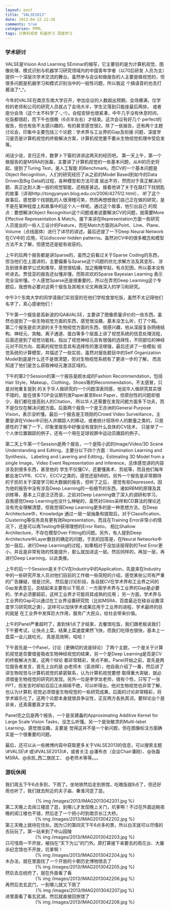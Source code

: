 ```yaml
---
layout: post
title: "VALSE2013"
date: 2013-04-22 22:28
comments: true
categories: PRML
tags: 计算机视觉 机器学习 深度学习
---
```

<h3>学术研讨</h3>
<p>VALSE是Vision And Learning SEminar的缩写，它主要目的是为计算机视觉、图像处理、模式识别与机器学习研究领域内的中国青年学者（以70后研发
人员为主）提供一个深层次学术交流的舞台。虽然参与会议和做报告的人主要是做视觉的，但很多问题是机器学习和模式识别当中的一般性问题，所以我这
个搞语音的也去打酱油了^_^。</p>

<p>今年的VALSE在南京东南大学召开，参加会议的人数超出预期，会场爆满，仅学校的老师和公司的研究人员就占了会场大半，学生沦落到只能座最后两排，
或者座分会场（这个太不科学了-_-!）。会程安排也很紧凑，中午几乎没有休息时间，吃饭都很赶，而下午也很晚（6点半左右）才结束。这次会议有好几个
perfect的报告，但也有些不太感兴趣的，有的甚至感觉很2。除了一些报告，还有两个主题讨论会，印象中主要包括三个论题：学术界与工业界的Gap及衔接
问题，深度学习是否是计算机视觉的终极解决方案，计算机视觉要不要从生物视觉机理中受启发等。</p>

<p>闲话少说，言归正传，数萝卜下窖的讲讲这两天的经历吧。
第一天上午，第一个做报告的是MSRA的张磊，主要讲了计算机视觉的一些基本问题，从AI的历史将起，提到了Turing Test，是人工智能
的Benchmark。而CV的一个基本问题是Object Recognition，人们的研究经历了从之前的Model Based到如今的Data Driven及Big Data的过程，各种模型和方法可谓
层出不穷，然而对于真正解决问题、真正达到人类一般的视觉智能，还相差甚远。接着他讲了关于在路灯下找钥匙的故事（详询http://tongyanyan.blog.edu.cn/2006/427512.html），
听了这个故事后，感觉那个找钥匙的人很滑稽可笑，然而再想想我们自己正在做的研究，是不是在某种程度上和故事中的这个人一样呢。通过这个故事，他引出自己
的观点：要想解决Object Recognition这个问题或者说要解决CV的问题，就需要More Effective Representation & Match。接下来讲在Representation方面一些研究
人员提出的一些人工设计的Feature，而在Match方面则从Point、Line、Plane、Volume（点线面体）进行了详尽的讲述。最后还提了一下Deep Neural Network在CV中的
应用，可以discover hidden patterns。虽然对CV中的很多概念和模型方法不太了解，但感觉还是挺有收获的。</p>

<p>上午的后两个报告都是讲Sparse的，虽然之前看过关于Sparse Coding的东西，但当他们在上面讲的，主要偏重与Sparse这个问题的优化求解方法及其变形，
涉及到很多数学公式和推导，感觉很枯燥，加之晚睡早起，有点犯困，所以基本没有听进去。贾佳亚的报告还似懂非懂，而陈欢欢的Sparse Bayesian Learning
表示完全没听懂。个人感觉Sparse还是很重要的，所以在弄完Deep Learning这个专题后，我想有必要对这两个报告及其相关论文再做深入的学习和研究。</p>
<!--more-->
<p>中午3个东南大学的同学请我们实验室的在他们学校食堂吃饭，虽然不太记得他们名字了，真心感谢他们！</p>

<p>下午第一个报告是高新波的IQA&VALSE，主要讲了图像质量评价的一些东西，虽然也提到了一些生物视觉方面的东西，感觉很没趣，基本没怎么听，打了个盹。
第二个报告是俞洪波的关于生物视觉方面的东西，很感兴趣，他从深层复杂网络结构、神经元、突触、离子通道、蛋白等多个层面上讲了视觉系统的信息处理流程，
后面还提到了视觉功能柱，指出了视觉神经元具有很强的选择性，不同部位的神经元对不同方向、距离的视觉信息具有选择性的激活增强，最后还讲了一些模拟
视觉系统的计算模型，并描述了一些实验，虽然对报告题目中的Self Organization Model到底是什么还不是很清楚，但对生物视觉系统有了更进一步的了解，
而且知道了他们是怎么获取神经元激活区域的。</p>

<p>下午的第2个Session的第一个报告是颜水成的Fashion Recommendation，包括Hair Style，Makeup，Clothing，Shoes等的Recommendation，不太感冒，只是对他重复提到
的关于华人做研究的一个问题深表同感，他说华人做研究其实很不错的，能在很多TOP会议期刊发Paper甚至Best Paper，但原创性的问题却很少，我们都在提高别人的Citation，
所以华人还需要在发现问题方面多下功夫，而不是仅仅在解决问题方面。后面两个报告一个是王亦洲的General Purpose Vision，表示没听懂。最后一个报告是王晓刚的Crowd 
Video Surveillance，主要是讲在Video中识别人并跟踪人的移动，或者统计视场中人的数量之类的，只是感性的了解了一下，印象里报告中好像没有提到什么具体的CV技术，
只是举了一个人体位置跟踪的例子，还有一个用在足球视屏中运动员跟踪的例子。</p>

<p>第二天上午第一个Session是两个报告，一个是陈小武的Image/Video/3D Scene Understanding and Editing，主要分以下四个方面：Illumination Learning and Synthesis，
Labeling and Lavering and Editing，Estimating 3D Model from a single Image，Video Event Representation and Inference，总体感觉讲的内容涉及到很多东西，甚至他的
学生不仅懂CV，还要懂美术、剪纸等，而且他们每年都会发CVPR、ICCV、ECCV之类的，感觉还挺NB的。另外一个报告是非常期待的于凯的关于深度学习和大数据的报告，但听了之后，
感觉有些Depressed，因为他的报告中没有涉及Deep Learning的一些细节的东西，诸如RBM的原理及其训练等，基本上只是泛泛而谈，之前对Deep Learning做了深入的调研和学习，
自我感觉Deep Learning也没什么神秘的，虽然对Gibbs采样和CD算法的理论还没有完全理解清楚，但我觉得Deep Learning更多的是一种思想方法，在Deep Architecture中，Knowledge
通过一层一层抽象和提取后，对于Classification、Clustering等任务具有更有效Representation，而且在Training Error非常小的情况下，还是可以再Testing中获得理想的Error Ratio，
相比Shallow Architecture，不存在模型Over Fitting的问题。另外，有人提到Deep Architecture中Layer数目的确定的问题，于凯的回答是，在Neural Networks中加一层后，进行Deep 
Learning的过程，如果相对于没加该层得到的Test Error更小，并且是非常有效的性能提升，那么就加进这一层。然后同样的，再加一层，再进行Deep Learning，以此类推。</p>

<p>上午的后一个Session是关于CV在Industry中的Application，先是来在Industry中的一些研究开发人员对他们目前的工作做一些简短的介绍，感觉某些公司有严重的广告嫌疑，很是讨厌。
然后是讨论阶段，各自就CV在学术界和工业界之间的Gap发表意见，总结起来主要有以下观点：一方面学术界与工业界的Gap是必要的，学术必须要超前，这样工业界才可能将其成熟的应用；
另一方面，学术界与工业界的Gap可以通过在工业界设置研究院（比如MSRA、百度最近在硅谷设置深度学习研究院之类），这样可以加快学术成果应用于工业界的进程，学术最终的目的就是
在工业界中发挥巨大作用，服务广大民众，给社会带来价值。</p>

<p>上午的Panel严重超时了，直到快1点了才结束，去餐馆吃饭，我们跟老板说我们下午要考试，让快点上菜，结果上菜速度果然飞快，而我们吃得也很快，基本上一盘菜一会儿就吃光，
真是高效啊，哈哈！</p>

<p>下午首先是一个Panel，讨论（更确切的说是辩论）了两个主题，一个是关于计算机视觉是否要借鉴吸收生物神经视觉的结果，另一个是Deep Learning是否是CV的终极解决方案，这两个辩论
都非常精彩，笑点不断。Panel开始之前，首先是两位报告者发言，首先上台的是 @老师木（袁进辉），他自我介绍了一番，然后讲了讲生物视觉与计算机视觉的紧密联系，认为计算机视觉要想
取得重大突破，就必须借鉴生物视觉的研究的发现。另外一位是李学龙老师，很有个性，只写了一张PPT，但发言时却如滔滔江水绵绵不绝，可以听得出，他对生物视觉也非常了解，也认为计算机
视觉必须借鉴生物视觉的一些研究成果。后面的讨论非常精彩，将学术娱乐化了。这两个论题本身就很具争议性，正反两方各执其词，要辩论出个是非来，还真需要真才实学。</p>

<p>Panel完之后是两个报告，一个是吴建鑫的Approximating Additive Kernel for Large Scale Vision Tasks，没怎么听懂。另一个是张敏灵的Multi-label Learning，感觉很没趣，主要是
觉得这并不是一个新问题，但在图像标注方面确实是一个很重要的问题。</p>

<p>最后，还可以从一些微博内容中获取更多关于VALSE2013的信息，可以搜索主题\#VALSE\# 或\#VALSE2013\#，或者关注 @潘布衣（会议Chair潘刚）、@张磊MSRA、@余凯_西二旗民工、
@老师木等等。。。</p>

<h3>游玩休闲</h3>
<p>我们周五下午6点多到，下雨了。坐地铁然后走到旅馆，吃晚饭就8点了，但还好雨也听了，我们就去附近的夫子庙、秦淮河逛了逛。
<center>{% img /images/2013/IMAG2013042201.jpg %}</center>
第二天晚上去阅江楼逛了逛，到哪儿才发现晚上关门，坑爹啊！不过在外面远眺夜晚的阅江楼也不错，然后走了一个把小时到南京长江大桥。
<center>{% img /images/2013/IMAG2013042202.jpg %}</center>
第三天晚上就待在住处。因为订的第四天下午6点多的票，所以白天就可以尽情的去玩玩了。第一站来到了中山园陵
<center>{% img /images/2013/IMAG2013042203.jpg %}</center>
只可惜周一不开放，被挡在“天下为公”的门外。原打算接下来要去的雨花台、大屠杀纪念馆也不开放，坑爹啊！
<center>{% img /images/2013/IMAG2013042204.jpg %}</center>
木办法，就在里面找了一个开放的十朝历史博物馆去了
<center>{% img /images/2013/IMAG2013042205.jpg %}</center>
然后去总统府了，就在外面看了看
<center>{% img /images/2013/IMAG2013042206.jpg %}</center>
再然后去玄武门，一到哪儿就又下雨了
<center>{% img /images/2013/IMAG2013042207.jpg %}</center>
进里面看了看玄武湖，然后就直接回旅馆了
<center>{% img /images/2013/IMAG2013042208.jpg %}</center>
</p>


